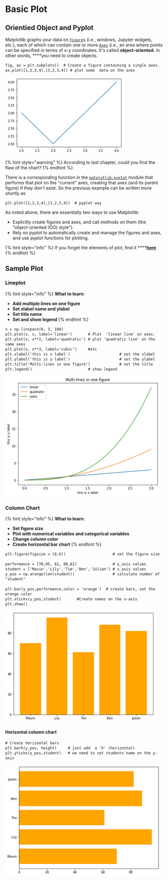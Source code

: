 # Basic Plot

##  Orientied Object and Pyplot 

Matplotlib graphs your data on [`Figure`](https://matplotlib.org/api/_as_gen/matplotlib.figure.Figure.html#matplotlib.figure.Figure)s \(i.e., windows, Jupyter widgets, etc.\), each of which can contain one or more [`Axes`](https://matplotlib.org/api/axes_api.html#matplotlib.axes.Axes) \(i.e., an area where points can be specified in terms of x-y coordinates. It's called **object-oriented.**  In other words, ****you need to create objects.

```text
fig, ax = plt.subplots()  # Create a figure containing a single axes.
ax.plot([1,2,3,4],[3,2,3,4]) # plot some  data on the axes
```

![Output 1](../../.gitbook/assets/download%20%281%29.png)

{% hint style="warning" %}
According to last chapter,   could you find the flaw of the chart?
{% endhint %}

 There is a corresponding function in the [`matplotlib.pyplot`](https://matplotlib.org/api/_as_gen/matplotlib.pyplot.html#module-matplotlib.pyplot) module that performs that plot on the "current" axes, creating that axes \(and its parent figure\) if they don't exist. So the previous example can be written more shortly as

```text
plt.plot([1,2,3,4],[3,2,3,4])  # pyplot way
```

As noted above, there are essentially two ways to use Matplotlib:

* Explicitly create figures and axes, and call methods on them \(the "object-oriented \(OO\) style"\).
* Rely on pyplot to automatically create and manage the figures and axes, and use pyplot functions for plotting.

{% hint style="info" %}
If you forget the elements of plot, find it ****[**here**](https://app.gitbook.com/@ivy-wang/s/crash-visulisation/~/drafts/-MBLFg0lOJc2yNX6jGoq/visualisation-in-python/matplotlib#parts-of-figure)
{% endhint %}

## Sample Plot

### Lineplot

{% hint style="info" %}
**What to learn:**

*  **Add multiple lines on one figure**
* **Set  xlabel name and ylabel**  
* **Set  title name**
* **Set and show legend**
{% endhint %}

```text
x = np.linspace(0, 3, 100)
plt.plot(x, x, label='linear')       # Plot  'linear line' on axes.
plt.plot(x, x**2, label='quadratic') # plot 'quadratic line' on the same axes
plt.plot(x, x**3, label='cubic')     #etc
plt.xlabel('this is x label')                      # set the xlabel
plt.ylabel('this is y label')                      # set the ylabel
plt.title('Multi-lines in one figure')             # set the title
plt.legend()                         # show legend
```

![](../../.gitbook/assets/download-1.png)

### Column Chart

{% hint style="info" %}
**What to learn:**

* **Set figure size** 
* **Plot with numerical  variables and categorical variables**
* **Change column color**
* **Create horizontal bar chart**
{% endhint %}

```text
plt.figure(figsize = (8,6))                     # set the figure size

performance = [70,95, 61, 88,82]                # y_axis values
student = ['Mavin','Lily','Tim','Ben','Julian'] # x_axis values
y_pos = np.arange(len(student))                 # calculate number of "student"

plt.bar(y_pos,performance,color = 'orange')  # create bars, set the orange color 
plt.xticks(y_pos,student)       #Create names on the x-axis
plt.show()
```

![](../../.gitbook/assets/download-2.png)

#### Horizontal column chart

```text
# Create horizontal bars
plt.barh(y_pos, height)     # just add  a 'h' (horizontal)
plt.yticks(y_pos,student)   # we need to set students'name on the y-axis
```

![](../../.gitbook/assets/download.png)

